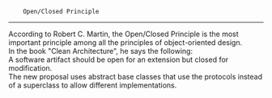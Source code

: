 
        Open/Closed Principle
---
According to Robert C. Martin, the Open/Closed Principle is the most important principle among all the principles of object-oriented design.<br/>
In the book "Clean Architecture", he says the following: <br/>
A software artifact should be open for an extension but closed for modification.<br/>
The new proposal uses abstract base classes that use the protocols instead of a superclass to allow different implementations.
   